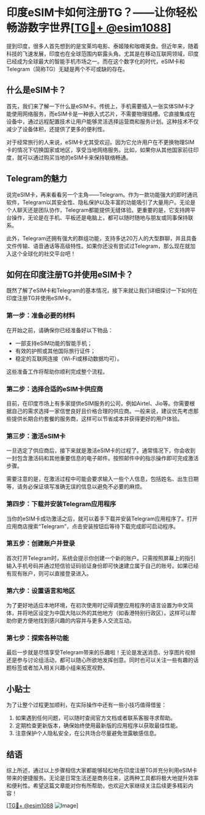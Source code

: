 # 印度eSIM卡如何注册TG？——让你轻松畅游数字世界[[TG💪+ @esim1088](https://t.me/s/esim1088)]

提到印度，很多人首先想到的是宝莱坞电影、泰姬陵和咖喱美食。但近年来，随着科技的飞速发展，印度也在全球范围内崭露头角。尤其是在移动互联网领域，印度已经成为全球最大的智能手机市场之一。而在这个数字化的时代，eSIM卡和Telegram（简称TG）无疑是两个不可或缺的存在。

## 什么是eSIM卡？

首先，我们来了解一下什么是eSIM卡。传统上，手机需要插入一张实体SIM卡才能使用网络服务，而eSIM卡是一种嵌入式芯片，不需要物理插槽。它直接集成在设备中，通过远程配置技术让用户能够灵活选择运营商和服务计划。这种技术不仅减少了设备体积，还提供了更多的便利性。

对于经常旅行的人来说，eSIM卡尤其受欢迎。因为它允许用户在不更换物理SIM卡的情况下切换国家或地区，享受当地网络服务。比如，如果你从其他国家前往印度，就可以通过购买当地的eSIM卡来保持联络畅通。

## Telegram的魅力

说完eSIM卡，再来看看另一个主角——Telegram。作为一款功能强大的即时通讯软件，Telegram以其安全性、隐私保护以及丰富的功能吸引了大量用户。无论是个人聊天还是团队协作，Telegram都能提供无缝体验。更重要的是，它支持跨平台操作，无论是在手机、平板还是电脑上，都可以随时随地与朋友或同事保持联系。

此外，Telegram还拥有强大的群组功能，支持多达20万人的大型群聊，并且具备文件传输、语音通话等高级特性。如果你还没有尝试过Telegram，那么现在就加入这个全球化的社交平台吧！

## 如何在印度注册TG并使用eSIM卡？

既然了解了eSIM卡和Telegram的基本情况，接下来就让我们详细探讨一下如何在印度注册TG并使用eSIM卡。

### 第一步：准备必要的材料

在开始之前，请确保你已经准备好以下物品：
- 一部支持eSIM功能的智能手机；
- 有效的护照或其他国际旅行证件；
- 稳定的互联网连接（Wi-Fi或移动数据均可）。

这些准备工作将帮助你顺利完成整个流程。

### 第二步：选择合适的eSIM卡供应商

目前，在印度市场上有多家提供eSIM服务的公司，例如Airtel、Jio等。你需要根据自己的需求选择一家信誉良好且价格合理的供应商。一般来说，建议优先考虑那些提供长期合约套餐的服务商，这样可以节省成本并获得更好的用户体验。

### 第三步：激活eSIM卡

一旦选定了供应商后，接下来就是激活eSIM卡的过程了。通常情况下，你会收到一封包含激活码和其他重要信息的电子邮件。按照邮件中的指示操作即可完成激活步骤。

需要注意的是，在激活过程中可能会要求输入一些个人信息，包括姓名、出生日期等，请务必保证填写准确无误的信息以避免不必要的麻烦。

### 第四步：下载并安装Telegram应用程序

当你的eSIM卡成功激活之后，就可以着手下载并安装Telegram应用程序了。打开应用商店搜索“Telegram”，点击安装按钮后等待下载完成即可启动程序。

### 第五步：创建账户并登录

首次打开Telegram时，系统会提示你创建一个新的账户。只需按照屏幕上的指引输入手机号码并通过短信验证码验证身份即可快速建立属于自己的账号。如果已经有现有账户，则可以直接登录进入。

### 第六步：设置语言和地区

为了更好地适应本地环境，在初次使用时记得调整应用程序的语言设置为中文简体，并将地区设定为中国大陆以外的其他地方（如香港特别行政区）。这样可以帮助你更方便地找到感兴趣的内容并与更多人交流互动。

### 第七步：探索各种功能

最后一步就是尽情享受Telegram带来的乐趣啦！无论是发送消息、分享图片视频还是参与讨论组活动，都可以随心所欲地发挥创意。同时也可以关注一些有趣的话题标签或者加入相关兴趣小组来拓宽视野。

## 小贴士

为了让整个过程更加顺利，在实际操作中还有一些小技巧值得借鉴：

1. 如果遇到任何问题，可以随时查阅官方文档或者联系客服寻求帮助。
2. 定期检查更新版本，确保始终使用最新版的应用程序以获取最佳性能。
3. 注意保护个人隐私安全，在公共场合尽量避免泄露敏感信息。

## 结语

综上所述，通过以上步骤相信大家都能够轻松地在印度注册TG并充分利用eSIM卡带来的便捷服务。无论是日常生活还是商务往来，这两种工具都将极大地提升效率和便利性。希望这篇文章能对你有所帮助，也欢迎大家继续关注后续更多精彩内容！

[[TG💪+ @esim1088](https://t.me/s/esim1088) ![Image](https://i.postimg.cc/4NQfJmqS/Snipaste-2025-05-13-00-14-12.png)]